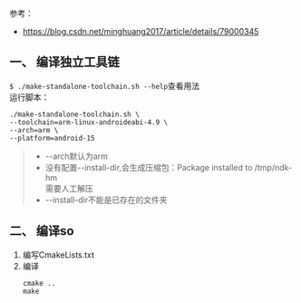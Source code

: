 参考：
* https://blog.csdn.net/minghuang2017/article/details/79000345

## 一、 编译独立工具链
`$ ./make-standalone-toolchain.sh --help`查看用法  
运行脚本：  
```
./make-standalone-toolchain.sh \
--toolchain=arm-linux-androideabi-4.9 \
--arch=arm \
--platform=android-15
```
>* --arch默认为arm  
>* 没有配置--install-dir,会生成压缩包：Package installed to /tmp/ndk-hm  
>  需要人工解压  
>* --install-dir不能是已存在的文件夹


## 二、 编译so
1. 编写CmakeLists.txt
2. 编译
   ```
   cmake ..
   make
   ```
